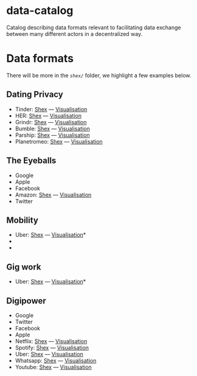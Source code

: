 # data-catalog
Catalog describing data formats relevant to facilitating data exchange between many different actors in a decentralized way. 

# Data formats
There will be more in the `shex/` folder, we highlight a few examples below.

## Dating Privacy
* Tinder: [Shex](https://github.com/hestiaAI/data-catalog/blob/main/shex/tinder.shex) — [Visualisation](http://rdfshape.herokuapp.com/schemaInfo?schemaURL=https%3A%2F%2Fraw.githubusercontent.com%2FhestiaAI%2Fdata-catalog%2Fmain%2Fshex%2Ftinder.shex&schemaFormat=ShExC&schemaEngine=ShEx)
* HER: [Shex](https://github.com/hestiaAI/data-catalog/blob/main/shex/HER.shex) — [Visualisation](http://rdfshape.herokuapp.com/schemaInfo?schemaURL=https%3A%2F%2Fraw.githubusercontent.com%2FhestiaAI%2Fdata-catalog%2Fmain%2Fshex%2FHER.shex&schemaFormat=ShExC&schemaEngine=ShEx)
* Grindr: [Shex](https://github.com/hestiaAI/data-catalog/blob/main/shex/grindr.shex) — [Visualisation](http://rdfshape.herokuapp.com/schemaInfo?schemaURL=https%3A%2F%2Fraw.githubusercontent.com%2FhestiaAI%2Fdata-catalog%2Fmain%2Fshex%2Fgrindr.shex&schemaFormat=ShExC&schemaEngine=ShEx)
* Bumble: [Shex](https://github.com/hestiaAI/data-catalog/blob/main/shex/bumble.shex) — [Visualisation](http://rdfshape.herokuapp.com/schemaInfo?schemaURL=https%3A%2F%2Fraw.githubusercontent.com%2FhestiaAI%2Fdata-catalog%2Fmain%2Fshex%2Fbumble.shex&schemaFormat=ShExC&schemaEngine=ShEx)
* Parship: [Shex](https://github.com/hestiaAI/data-catalog/blob/main/shex/parship.shex) — [Visualisation](http://rdfshape.herokuapp.com/schemaInfo?schemaURL=https%3A%2F%2Fraw.githubusercontent.com%2FhestiaAI%2Fdata-catalog%2Fmain%2Fshex%2Fparship.shex&schemaFormat=ShExC&schemaEngine=ShEx)
* Planetromeo: [Shex](https://github.com/hestiaAI/data-catalog/blob/main/shex/planetromeo.shex) — [Visualisation](http://rdfshape.herokuapp.com/schemaInfo?schemaURL=https%3A%2F%2Fraw.githubusercontent.com%2FhestiaAI%2Fdata-catalog%2Fmain%2Fshex%2Fplanetromeo.shex&schemaFormat=ShExC&schemaEngine=ShEx)


## The Eyeballs
* Google
* Apple
* Facebook
* Amazon: [Shex]() — [Visualisation]()
* Twitter

## Mobility
* Uber: [Shex](https://github.com/hestiaAI/data-catalog/blob/main/shex/uber.shex) — [Visualisation](http://rdfshape.herokuapp.com/schemaInfo?schemaURL=https%3A%2F%2Fraw.githubusercontent.com%2FhestiaAI%2Fdata-catalog%2Fmain%2Fshex%2Fuber.shex&schemaFormat=ShExC&schemaEngine=ShEx)*
*
*

## Gig work
* Uber: [Shex](https://github.com/hestiaAI/data-catalog/blob/main/shex/uber.shex) — [Visualisation](http://rdfshape.herokuapp.com/schemaInfo?schemaURL=https%3A%2F%2Fraw.githubusercontent.com%2FhestiaAI%2Fdata-catalog%2Fmain%2Fshex%2Fuber.shex&schemaFormat=ShExC&schemaEngine=ShEx)*

## Digipower
* Google
* Twitter
* Facebook
* Apple
* Netflix: [Shex](https://github.com/hestiaAI/data-catalog/blob/main/shex/netflix.shex) — [Visualisation](http://rdfshape.herokuapp.com/schemaInfo?schemaURL=https%3A%2F%2Fraw.githubusercontent.com%2FhestiaAI%2Fdata-catalog%2Fmain%2Fshex%2Fnetflix.shex&schemaFormat=ShExC&schemaEngine=ShEx)
* Spotify: [Shex](https://github.com/hestiaAI/data-catalog/blob/main/shex/spotify.shex) — [Visualisation](http://rdfshape.herokuapp.com/schemaInfo?schemaURL=https%3A%2F%2Fraw.githubusercontent.com%2FhestiaAI%2Fdata-catalog%2Fmain%2Fshex%2Fspotify.shex&schemaFormat=ShExC&schemaEngine=ShEx)
* Uber: [Shex](https://github.com/hestiaAI/data-catalog/blob/main/shex/uber.shex) — [Visualisation](http://rdfshape.herokuapp.com/schemaInfo?schemaURL=https%3A%2F%2Fraw.githubusercontent.com%2FhestiaAI%2Fdata-catalog%2Fmain%2Fshex%2Fuber.shex&schemaFormat=ShExC&schemaEngine=ShEx)
* Whatsapp: [Shex](https://github.com/hestiaAI/data-catalog/blob/main/shex/whatsapp.hex) — [Visualisation](http://rdfshape.herokuapp.com/schemaInfo?schemaURL=https%3A%2F%2Fraw.githubusercontent.com%2FhestiaAI%2Fdata-catalog%2Fmain%2Fshex%2Fwhatsapp.hex&schemaFormat=ShExC&schemaEngine=ShEx)
* Youtube: [Shex](https://github.com/hestiaAI/data-catalog/blob/main/shex/youtube.shex) — [Visualisation](http://rdfshape.herokuapp.com/schemaInfo?schemaURL=https%3A%2F%2Fraw.githubusercontent.com%2FhestiaAI%2Fdata-catalog%2Fmain%2Fshex%2Fyoutube.shex&schemaFormat=ShExC&schemaEngine=ShEx)
